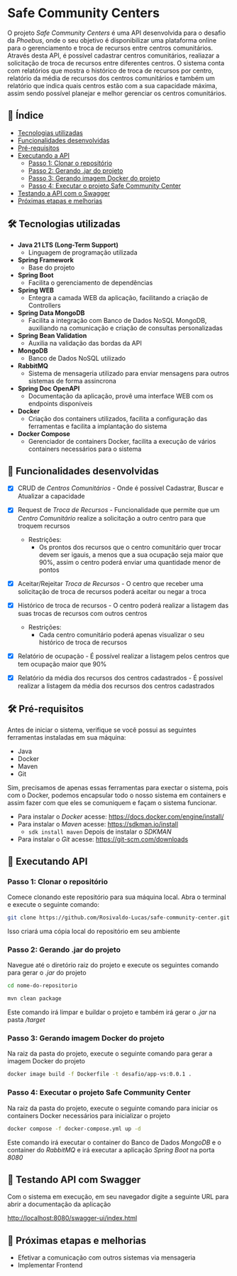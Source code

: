 # Safe Community Centers

O projeto *Safe Community Centers* é uma API desenvolvida para o desafio da *Phoebus*, onde o seu objetivo é disponibilizar
uma plataforma online para o gerenciamento e troca de recursos entre centros comunitários. Através desta API, é possível cadastrar centros comunitários,
realiazar a solicitação de troca de recursos entre diferentes centros. O sistema conta com relatórios que mostra o histórico de
troca de recursos por centro, relatório da média de recursos dos centros comunitários e também um relatório que indica quais centros estão com a sua capacidade máxima,
assim sendo possível planejar e melhor gerenciar os centros comunitários.

## 📖 Índice

- [Tecnologias utilizadas](#-tecnologias-utilizadas)
- [Funcionalidades desenvolvidas](#-funcionalidades-desenvolvidas)
- [Pré-requisitos](#-pré-requisitos)
- [Executando a API](#-executando-a-api)
    - [Passo 1: Clonar o repositório](#passo-1-clonar-o-repositório)
    - [Passo 2: Gerando .jar do projeto](#passo-2-gerando-jar-do-projeto)
    - [Passo 3: Gerando imagem Docker do projeto](#passo-3-gerando-imagem-docker-do-projeto)
    - [Passo 4: Executar o projeto Safe Community Center](#passo-4-executar-o-projeto-safe-community-center)
- [Testando a API com o Swagger](#-testando-api-com-swagger)
- [Próximas etapas e melhorias](#-próximas-etapas-e-melhorias)

## 🛠️ Tecnologias utilizadas

- **Java 21 LTS (Long-Term Support)**
    - Linguagem de programação utilizada
- **Spring Framework**
    - Base do projeto
- **Spring Boot**
    - Facilita o gerenciamento de dependências
- **Spring WEB**
    - Entegra a camada WEB da aplicação, facilitando a criação de Controllers
- **Spring Data MongoDB**
    - Facilita a integração com Banco de Dados NoSQL MongoDB, auxiliando na comunicação e criação de consultas personalizadas
- **Spring Bean Validation**
    - Auxilia na validação das bordas da API
- **MongoDB**
    - Banco de Dados NoSQL utilizado
- **RabbitMQ**
    - Sistema de mensageria utilizado para enviar mensagens para outros sistemas de forma assincrona
- **Spring Doc OpenAPI**
    - Documentação da aplicação, provê uma interface WEB com os endpoints disponíveis
- **Docker**
    - Criação dos containers utilizados, facilita a configuração das ferramentas e facilita a implantação do sistema
- **Docker Compose**
    - Gerenciador de containers Docker, facilita a execução de vários containers necessários para o sistema

## 🚀 Funcionalidades desenvolvidas

- [x] CRUD de *Centros Comunitários* - Onde é possível Cadastrar, Buscar e Atualizar a capacidade
- [x] Request de *Troca de Recursos* - Funcionalidade que permite que um *Centro Comunitário* realize a solicitação a outro centro para que troquem recursos
    - Restrições:
        - Os prontos dos recursos que o centro comunitário quer trocar devem ser igauis, a menos que a sua ocupação seja maior que 90%, assim o centro poderá enviar uma quantidade menor de pontos
- [x] Aceitar/Rejeitar *Troca de Recursos* - O centro que receber uma solicitação de troca de recursos poderá aceitar ou negar a troca
- [x] Histórico de troca de recursos - O centro poderá realizar a listagem das suas trocas de recursos com outros centros
    - Restrições:
        - Cada centro comunitário poderá apenas visualizar o seu histórico de troca de recursos
- [x] Relatório de ocupação  - É possível realizar a listagem pelos centros que tem ocupação maior que 90%
- [x] Relatório da média dos recursos dos centros cadastrados - É possível realizar a listagem da média dos recursos dos centros cadastrados


## 🛠️ Pré-requisitos

Antes de iniciar o sistema, verifique se você possui as seguintes ferramentas instaladas em sua máquina:

- Java
- Docker
- Maven
- Git

Sim, precisamos de apenas essas ferramentas para exectar o sistema, pois com o Docker, podemos encapsular todo o nosso sistema
em containers e assim fazer com que eles se comuniquem e façam o sistema funcionar.

- Para instalar o *Docker* acesse: https://docs.docker.com/engine/install/
- Para instalar o *Maven* acesse: https://sdkman.io/install
    - ```sdk install maven``` Depois de instalar o *SDKMAN*
- Para instalar o *Git* acesse: https://git-scm.com/downloads

## 🚀 Executando API

### Passo 1: Clonar o repositório

Comece clonando este repositório para sua máquina local. Abra o terminal e execute o seguinte comando:

```bash
git clone https://github.com/Rosivaldo-Lucas/safe-community-center.git
```

Isso criará uma cópia local do repositório em seu ambiente

### Passo 2: Gerando .jar do projeto

Navegue até o diretório raiz do projeto e execute os seguintes comando para gerar o *.jar* do projeto

```bash
cd nome-do-repositorio
```

```bash
mvn clean package
```

Este comando irá limpar e buildar o projeto e também irá gerar o *.jar* na pasta */target*

### Passo 3: Gerando imagem Docker do projeto

Na raiz da pasta do projeto, execute o seguinte comando para gerar a imagem Docker do projeto

```bash
docker image build -f Dockerfile -t desafio/app-vs:0.0.1 .
```

### Passo 4: Executar o projeto Safe Community Center

Na raiz da pasta do projeto, execute o seguinte comando para iniciar os containers Docker necessários para inicializar o projeto

```bash
docker compose -f docker-compose.yml up -d
```

Este comando irá executar o container do Banco de Dados *MongoDB* e o container do *RabbitMQ*
e irá executar a aplicação *Spring Boot* na porta *8080*

## 📝 Testando API com Swagger

Com o sistema em execução, em seu navegador digite a seguinte URL para abrir a documentação da aplicação

[http://localhost:8080/swagger-ui/index.html](http://localhost:8080/swagger-ui/index.html)

## 🚀 Próximas etapas e melhorias

- Efetivar a comunicação com outros sistemas via mensageria
- Implementar Frontend
